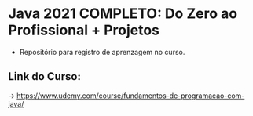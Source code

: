 # Java 2021 COMPLETO: Do Zero ao Profissional + Projetos
* Repositório para registro de aprenzagem no curso.

## Link do Curso:
-> https://www.udemy.com/course/fundamentos-de-programacao-com-java/
